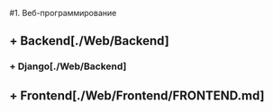#1. Веб-программирование
## + Backend[./Web/Backend]
###  + Django[./Web/Backend]
## + Frontend[./Web/Frontend/FRONTEND.md]
